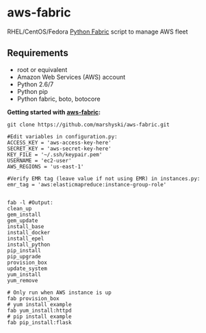 aws-fabric
==========

RHEL/CentOS/Fedora [Python Fabric][1] script to manage AWS fleet

Requirements
------------
  * root or equivalent
  * Amazon Web Services (AWS) account
  * Python 2.6/7
  * Python pip
  * Python fabric, boto, botocore

**Getting started with [aws-fabric][2]:**

    git clone https://github.com/marshyski/aws-fabric.git
    
    #Edit variables in configuration.py:
    ACCESS_KEY = 'aws-access-key-here'
    SECRET_KEY = 'aws-secret-key-here'
    KEY_FILE = '~/.ssh/keypair.pem'
    USERNAME = 'ec2-user'
    AWS_REGIONS = 'us-east-1'
    
    #Verify EMR tag (leave value if not using EMR) in instances.py:
    emr_tag = 'aws:elasticmapreduce:instance-group-role'


    fab -l #Output:
    clean_up
    gem_install
    gem_update
    install_base
    install_docker
    install_epel
    install_python
    pip_install
    pip_upgrade
    provision_box
    update_system
    yum_install
    yum_remove

    # Only run when AWS instance is up
    fab provision_box
    # yum install example
    fab yum_install:httpd
    # pip install example
    fab pip_install:flask


  [1]: http://fabfile.org/
  [2]: https://github.com/marshyski/aws-fabric
